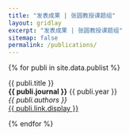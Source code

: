 ```yaml
---
title: "发表成果 | 张圆教授课题组"
layout: gridlay
excerpt: "发表成果 | 张圆教授课题组"
sitemap: false
permalink: /publications/
---
```


{% for publi in site.data.publist %}

{{ publi.title }} <br />
<strong>{{ publi.journal }}</strong> {{ publi.year }} <br />
<em>{{ publi.authors }} </em><br /><a href="{{ publi.link.url }}">{{ publi.link.display }}</a>

{% endfor %}
